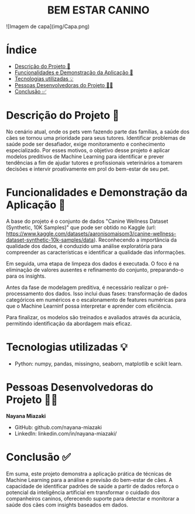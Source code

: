 <h1 align="center"> BEM ESTAR CANINO </h1>
![Imagem de capa](img/Capa.png)

# Índice 
* [Descrição do Projeto 💼](#descrição-do-projeto)
* [Funcionalidades e Demonstração da Aplicação 🔨](#funcionalidades-e-demonstração-da-aplicação)
* [Tecnologias utilizadas 💡](#tecnologias-utilizadas)
* [Pessoas Desenvolvedoras do Projeto 👩‍💻](#pessoas-desenvolvedoras)
* [Conclusão ✅](#conclusão)

# Descrição do Projeto 💼
No cenário atual, onde os pets vem fazendo parte das famílias, a saúde dos cães se tornou uma prioridade para seus tutores. Identificar problemas de saúde pode ser desafiador, exige monitoramento e conhecimento especializado. Por esses motivos, o objetivo desse projeto é aplicar modelos preditivos de Machine Learning para identificar e prever tendências a fim de ajudar tutores e profissionais veterinários a tomarem decisões e intervir proativamente em prol do bem-estar de seu pet. 

# Funcionalidades e Demonstração da Aplicação 🔨
A base do projeto é o conjunto de dados "Canine Wellness Dataset (Synthetic, 10K Samples)" que pode ser obtido no Kaggle (url: https://www.kaggle.com/datasets/aaronisomaisom3/canine-wellness-dataset-synthetic-10k-samples/data). Reconhecendo a importância da qualidade dos dados, é conduzido uma análise exploratória para compreender as características e identificar a qualidade das informações.

Em seguida, uma etapa de limpeza dos dados é executada. O foco é na eliminação de valores ausentes e refinamento do conjunto, preparando-o para os insights.

Antes da fase de modelagem preditiva, é necessário realizar o pré-processamento dos dados. Isso inclui duas fases: transformação de dados categóricos em numéricos e o escalonamento de features numéricas para que o Machine Learninf possa interpretar e aprender com eficiência.

Para finalizar, os modelos são treinados e avaliados através da acurácia, permitindo identificação da abordagem mais eficaz.

# Tecnologias utilizadas 💡
 * Python: numpy, pandas, missingno, seaborn, matplotlib e scikit learn.

# Pessoas Desenvolvedoras do Projeto 👩‍💻
**Nayana Miazaki**
 * GitHub: github.com/nayana-miazaki
 * LinkedIn: linkedin.com/in/nayana-miazaki/

# Conclusão ✅
Em suma, este projeto demonstra a aplicação prática de técnicas de Machine Learning para a análise e previsão do bem-estar de cães. A capacidade de identificar padrões de saúde a partir de dados reforça o potencial da inteligência artificial em transformar o cuidado dos companheiros caninos, oferecendo suporte para detectar e monitorar a saúde dos cães com insights baseados em dados.
